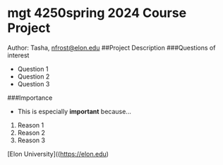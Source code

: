 # mgt 4250spring 2024 Course Project 
Author: Tasha, nfrost@elon.edu
##Project Description
###Questions of interest 
- Question 1
- Question 2
- Question 3
  
###Importance
- This is especially **important** because...
1. Reason 1
2. Reason 2
3. Reason 3 

[Elon University]((https://elon.edu)
